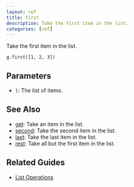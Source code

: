 ```yaml
---
layout: ref
title: first
description: Take the first item in the list.
categories: [ref]
---
```

Take the first item in the list.

    g.first([1, 2, 3])

## Parameters
- `l`: The list of items.

## See Also
- [get](get.html): Take an item in the list.
- [second](second.html): Take the second item in the list.
- [last](last.html): Take the last item in the list.
- [rest](rest.html): Take all but the first item in the list.

## Related Guides
- [List Operations](../guide/list.html)
